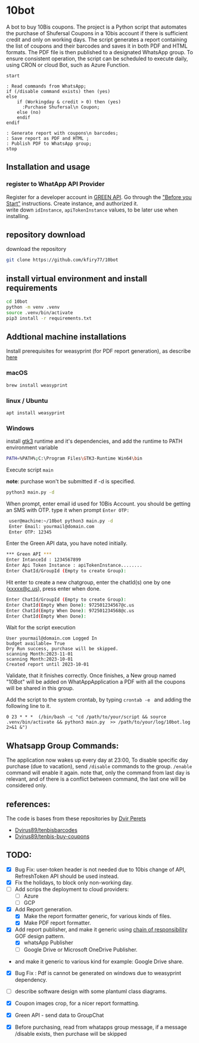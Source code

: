 # 10bot

A bot to buy 10Bis coupons.
The project is a Python script that automates the purchase of Shufersal Coupons in a 10bis account if there is sufficient credit and only on working days. The script generates a report containing the list of coupons and their barcodes and saves it in both PDF and HTML formats. The PDF file is then published to a designated WhatsApp group. 
To ensure consistent operation, the script can be scheduled to execute daily, using CRON or cloud Bot, such as Azure Function.

```plantuml
start

: Read commands from WhatsApp;
if (/disable command exists) then (yes)
else
    if (Workingday & credit > 0) then (yes)
      :Purchase Shufersal\n Coupon;
    else (no)
    endif
endif

: Generate report with coupons\n barcodes;
: Save report as PDF and HTML ;
: Publish PDF to WhatsApp group;
stop
```

## Installation and usage
### register to WhatApp API Provider
Register for a developer account in [GREEN API](https://green-api.com/).
Go through the ["Before you Start"](https://green-api.com/en/docs/before-start/) instructions.
Create instance, and authorized it.  
write down  ```idInstance```,  ```apiTokenInstance``` values, to be later use when installing.

## repository download
download the repository

```sh
git clone https://github.com/kfiry77/10bot
```

## install virtual environment and install requirements

```sh
cd 10bot
python -m venv .venv
source .venv/bin/activate 
pip3 install -r requirements.txt
```
## Addtional machine installations 

Install prerequisites for weasyprint (for PDF report generation), as describe  [here](https://doc.courtbouillon.org/weasyprint/stable/first_steps.html)
### macOS
```sh
brew install weasyprint
```
### linux / Ubuntu 
```sh
apt install weasyprint
```
### Windows
 install [gtk3](https://github.com/tschoonj/GTK-for-Windows-Runtime-Environment-Installer/releases) runtime and it's dependencies, and add the runtime to PATH environment variable
```sh
PATH=%PATH%;C:\Program Files\GTK3-Runtime Win64\bin
```

Execute script ```main``` 

__note__: purchase won't be submitted if -d is specified. 
```sh
python3 main.py -d 
```

When prompt, enter email id used for 10Bis Account. you should be getting an SMS with OTP. type it
when prompt ```Enter OTP:```

```sh
 user@machine:~/10bot python3 main.py -d 
 Enter Email: yourmail@domain.com
 Enter OTP: 12345
```

Enter the Green API data, you have noted initially. 

```sh
*** Green API ***
Enter IntanceId : 1234567899 
Enter Api Token Instance : apiTokenInstance........
Enter ChatId/GroupId (Empty to create Group):
```

Hit enter to create a new chatgroup, enter the chatId(s) one by one (xxxxx@c.us), press enter when done.  
```sh
Enter ChatId/GroupId (Empty to create Group):
Enter ChatId(Empty When Done): 972501234567@c.us
Enter ChatId(Empty When Done): 972501234568@c.us
Enter ChatId(Empty When Done):
```

Wait for the script execution
```
User yourmail@domain.com Logged In
budget available= True
Dry Run success, purchase will be skipped.
scanning Month:2023-11-01
scanning Month:2023-10-01
Created report until 2023-10-01
```
Validate, that it finishes correctly. Once finishes, a New group named "10Bot" will be added on WhatAppApplication 
a  PDF with all the coupons will be shared in this group.

Add the script to the system crontab, by typing ```crontab -e ``` and adding the following line to it.   
```
0 23 * * *  (/bin/bash -c "cd /path/to/your/script && source .venv/bin/activate && python3 main.py  >> /path/to/your/log/10bot.log 2>&1 &") 
```

## Whatsapp Group Commands:
The application now wakes up every day at 23:00, To disable specific day purchase (due to vacation), send ```/disable``` commands 
to the group. ```/enable``` command will enable it again.
note that, only the command from last day is relevant, and of there is a conflict between command, the last one will 
be considered only. 
 
## references:

The code is bases from these repositories by [Dvir Perets](https://github.com/Dvirus89)
- [Dvirus89/tenbisbarcodes](https://github.com/Dvirus89/tenbisbarcodes)
- [Dvirus89/tenbis-buy-coupons](https://github.com/Dvirus89/tenbis-buy-coupons)

## TODO:  
- [x] Bug Fix: user-token header is not needed due to 10bis change of API, RefreshToken API should be used instead.  
- [x] Fix the holidays, to block only non-working day. 
- [ ] Add scrips the deployment to cloud providers:
  - [ ] Azure 
  - [ ] GCP
- [x] Add Report generation.
  - [x] Make the report formatter generic, for various kinds of files.
  - [x] Make PDF report formatter. 
- [x] Add report publisher, and make it generic using [chain of responsibility](https://en.wikipedia.org/wiki/Chain-of-responsibility_pattern)
       GOF design pattern. 
  - [x] whatsApp Publisher
  - [ ] Google Drive or Microsoft OneDrive Publisher. 
- and make it generic to various kind for example: Google Drive share.
- [x] Bug Fix : Pdf is cannot be generated on windows due to weasyprint dependency.
- [ ] describe software design with some plantuml class diagrams.
- [x] Coupon images crop, for a nicer report formatting.
- [x] Green API - send data to GroupChat 
- [x] Before purchasing, read from whatapps group message, if a message /disable exists, then purchase will be skipped 


